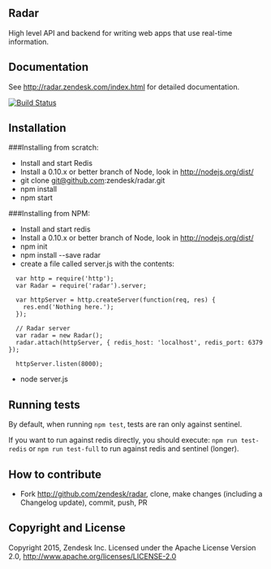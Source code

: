## Radar

High level API and backend for writing web apps that use real-time information.

## Documentation

See http://radar.zendesk.com/index.html for detailed documentation.

[![Build Status](https://travis-ci.org/zendesk/radar.png?branch=master)](https://travis-ci.org/zendesk/radar)

## Installation

###Installing from scratch:

- Install and start Redis
- Install a 0.10.x or better branch of Node, look in http://nodejs.org/dist/
- git clone git@github.com:zendesk/radar.git
- npm install
- npm start

###Installing from NPM:

- Install and start redis
- Install a 0.10.x or better branch of Node, look in http://nodejs.org/dist/
- npm init
- npm install --save radar
- create a file called server.js with the contents:
```
  var http = require('http');
  var Radar = require('radar').server;

  var httpServer = http.createServer(function(req, res) {
    res.end('Nothing here.');
  });

  // Radar server
  var radar = new Radar();
  radar.attach(httpServer, { redis_host: 'localhost', redis_port: 6379 });

  httpServer.listen(8000);
```
- node server.js

## Running tests

By default, when running `npm test`, tests are ran only against sentinel. 

If you want to run against redis directly, you should execute: `npm run test-redis` or `npm run test-full` to 
run against redis and sentinel (longer). 

## How to contribute

- Fork http://github.com/zendesk/radar, clone, make changes (including a Changelog update), commit, push, PR

## Copyright and License

Copyright 2015, Zendesk Inc.
Licensed under the Apache License Version 2.0, http://www.apache.org/licenses/LICENSE-2.0 
